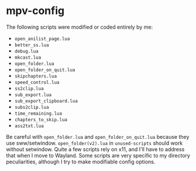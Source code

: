 # mpv-config

The following scripts were modified or coded entirely by me:
* ```open_anilist_page.lua```
* ```better_ss.lua```
* ```debug.lua```
* ```mkcast.lua```
* ```open_folder.lua```
* ```open_folder_on_quit.lua```
* ```skipchapters.lua```
* ```speed_control.lua```
* ```ss2clip.lua```
* ```sub_export.lua```
* ```sub_export_clipboard.lua```
* ```subs2clip.lua```
* ```time_remaining.lua```
* ```chapters_to_skip.lua```
* ```ass2txt.lua```

Be careful with ```open_folder.lua``` and ```open_folder_on_quit.lua``` because they use sww/setwindow. ```open_folder(v2).lua``` in ```unused-scripts``` should work without setwindow.
Quite a few scripts rely on x11, and I'll have to address that when I move to Wayland.
Some scripts are very specific to my directory peculiarities, although I try to make modifiable config options.
